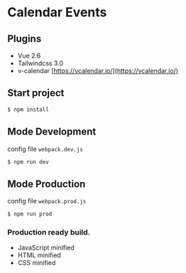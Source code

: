 # Calendar Events

## Plugins
- Vue 2.6
- Tailwindcss 3.0
- v-calendar [https://vcalendar.io/](https://vcalendar.io/)

## Start project
``` bash
$ npm install
```

## Mode Development
config file `webpack.dev.js`
``` bash
$ npm run dev
```
## Mode Production 
config file `webpack.prod.js`

``` bash
$ npm run prod
```

### Production ready build.
- JavaScript minified
- HTML minified
- CSS minified